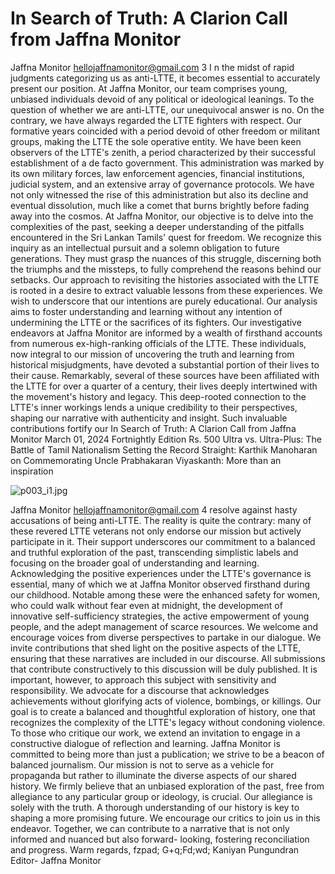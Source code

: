 # In Search of Truth: A Clarion Call from Jaffna Monitor

Jaffna Monitor
hellojaffnamonitor@gmail.com
3
I
n the midst of rapid judgments categorizing us as anti-LTTE, it 
becomes essential to accurately present our position. At Jaffna 
Monitor, our team comprises young, unbiased individuals devoid of 
any political or ideological leanings. To the question of whether we 
are anti-LTTE, our unequivocal answer is no. On the contrary, we 
have always regarded the LTTE fighters with respect. Our formative 
years coincided with a period devoid of other freedom or militant 
groups, making the LTTE the sole operative entity. 
We have been keen observers of the LTTE's zenith, a period 
characterized by their successful establishment of a de facto 
government. This administration was marked by its own military 
forces, law enforcement agencies, financial institutions, judicial 
system, and an extensive array of governance protocols. We have not 
only witnessed the rise of this administration but also its decline and 
eventual dissolution, much like a comet that burns brightly before 
fading away into the cosmos.
At Jaffna Monitor, our objective is to delve into the complexities of 
the past, seeking a deeper understanding of the pitfalls encountered 
in the Sri Lankan Tamils' quest for freedom. We recognize this 
inquiry as an intellectual pursuit and a solemn obligation to 
future generations. They must grasp the nuances of this struggle, 
discerning both the triumphs and the missteps, to fully comprehend 
the reasons behind our setbacks. Our approach to revisiting the 
histories associated with the LTTE is rooted in a desire to extract 
valuable lessons from these experiences. We wish to underscore that 
our intentions are purely educational. Our analysis aims to foster 
understanding and learning without any intention of undermining 
the LTTE or the sacrifices of its fighters.
Our investigative endeavors at Jaffna Monitor are informed by 
a wealth of firsthand accounts from numerous ex-high-ranking 
officials of the LTTE. These individuals, now integral to our mission 
of uncovering the truth and learning from historical misjudgments, 
have devoted a substantial portion of their lives to their cause. 
Remarkably, several of these sources have been affiliated with the 
LTTE for over a quarter of a century, their lives deeply intertwined 
with the movement's history and legacy.
This deep-rooted connection to the LTTE's inner workings lends a 
unique credibility to their perspectives, shaping our narrative with 
authenticity and insight. Such invaluable contributions fortify our 
 In Search of Truth: A Clarion Call from 
Jaffna Monitor
March 01, 2024
Fortnightly Edition
Rs. 500
Ultra vs. Ultra-Plus: 
The Battle of Tamil Nationalism
Setting the Record Straight: 
Karthik Manoharan on 
Commemorating Uncle 
Prabhakaran
Viyaskanth: 
More than an 
inspiration

![p003_i1.jpg](images_out/003_in_search_of_truth_a_clarion_call_from_jaffna_moni/p003_i1.jpg)

Jaffna Monitor
hellojaffnamonitor@gmail.com
4
resolve against hasty accusations of being anti-LTTE. The reality is 
quite the contrary: many of these revered LTTE veterans not only 
endorse our mission but actively participate in it. Their support 
underscores our commitment to a balanced and truthful exploration 
of the past, transcending simplistic labels and focusing on the broader 
goal of understanding and learning.
Acknowledging the positive experiences under the LTTE's 
governance is essential, many of which we at Jaffna Monitor observed 
firsthand during our childhood. Notable among these were the 
enhanced safety for women, who could walk without fear even at 
midnight, the development of innovative self-sufficiency strategies, 
the active empowerment of young people, and the adept management 
of scarce resources.
We welcome and encourage voices from diverse perspectives to 
partake in our dialogue. We invite contributions that shed light 
on the positive aspects of the LTTE, ensuring that these narratives 
are included in our discourse. All submissions that contribute 
constructively to this discussion will be duly published.
It is important, however, to approach this subject with sensitivity 
and responsibility. We advocate for a discourse that acknowledges 
achievements without glorifying acts of violence, bombings, or 
killings. Our goal is to create a balanced and thoughtful exploration 
of history, one that recognizes the complexity of the LTTE's legacy 
without condoning violence.
To those who critique our work, we extend an invitation to engage 
in a constructive dialogue of reflection and learning. Jaffna Monitor 
is committed to being more than just a publication; we strive to be 
a beacon of balanced journalism. Our mission is not to serve as a 
vehicle for propaganda but rather to illuminate the diverse aspects of 
our shared history.
We firmly believe that an unbiased exploration of the past, free 
from allegiance to any particular group or ideology, is crucial. Our 
allegiance is solely with the truth. A thorough understanding of our 
history is key to shaping a more promising future. We encourage our 
critics to join us in this endeavor. Together, we can contribute to a 
narrative that is not only informed and nuanced but also forward-
looking, fostering reconciliation and progress.
Warm regards,
fzpad; G+q;Fd;wd;
Kaniyan Pungundran
Editor- Jaffna Monitor

